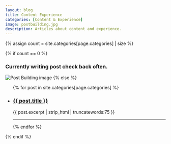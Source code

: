 ```yaml
---
layout: blog
title: Content Experience
categories: [Content & Experience]
image: postbuilding.jpg
description: Articles about content and experience. 
---
```


{% assign count = site.categories[page.categories] | size %}

{% if count == 0 %}
  <h3 class="text-center">Currently writing post check back often.</h3>
  <img src="{{site.url}}/assets/images/postbuilding.jpg" class="img-responsive img-thumbnail hidden-xs hidden-sm" alt="Post Building image">
{% else %}
  <ul>
    {% for post in site.categories[page.categories] %}
      <li>
        <h3><a href="{{ post.url }}">{{ post.title }}</a></h3>
        {{ post.excerpt | strip_html | truncatewords:75 }}
      </li>
      <hr />
    {% endfor %}
  </ul>
{% endif %}
